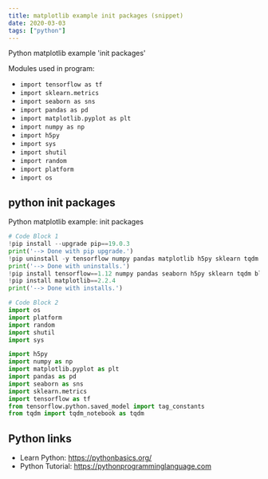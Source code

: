 ```yaml
---
title: matplotlib example init packages (snippet)
date: 2020-03-03
tags: ["python"]
---
```

Python matplotlib example 'init packages'


Modules used in program: 
* `import tensorflow as tf`
* `import sklearn.metrics`
* `import seaborn as sns`
* `import pandas as pd`
* `import matplotlib.pyplot as plt`
* `import numpy as np`
* `import h5py`
* `import sys`
* `import shutil`
* `import random`
* `import platform`
* `import os`

## python init packages

Python matplotlib example: init packages

```python
# Code Block 1
!pip install --upgrade pip==19.0.3
print('--> Done with pip upgrade.')
!pip uninstall -y tensorflow numpy pandas matplotlib h5py sklearn tqdm bleach
print('--> Done with uninstalls.')
!pip install tensorflow==1.12 numpy pandas seaborn h5py sklearn tqdm bleach==2.1.2 matplotlib==2.0 seaborn
!pip install matplotlib==2.2.4
print('--> Done with installs.')

# Code Block 2
import os
import platform
import random
import shutil
import sys

import h5py
import numpy as np
import matplotlib.pyplot as plt
import pandas as pd
import seaborn as sns
import sklearn.metrics
import tensorflow as tf
from tensorflow.python.saved_model import tag_constants
from tqdm import tqdm_notebook as tqdm


```

## Python links

- Learn Python: https://pythonbasics.org/
- Python Tutorial: https://pythonprogramminglanguage.com
